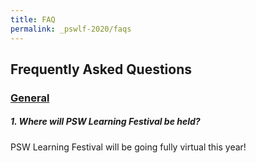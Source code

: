 ```yaml
---
title: FAQ
permalink: _pswlf-2020/faqs
---
```


## Frequently Asked Questions

### **<ins>General</ins>**

##### **1. Where will PSW Learning Festival be held?**
PSW Learning Festival will be going fully virtual this year!
